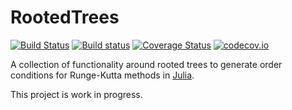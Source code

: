 # RootedTrees

[![Build Status](https://travis-ci.com/ranocha/RootedTrees.jl.svg?branch=master)](https://travis-ci.com/ranocha/RootedTrees.jl)
[![Build status](https://ci.appveyor.com/api/projects/status/o9w0cl0mokfpnj0d?svg=true)](https://ci.appveyor.com/project/ranocha/RootedTrees-jl)
[![Coverage Status](https://coveralls.io/repos/github/ranocha/RootedTrees.jl/badge.svg?branch=master)](https://coveralls.io/github/ranocha/RootedTrees.jl?branch=master)
[![codecov.io](http://codecov.io/github/ranocha/RootedTrees.jl/coverage.svg?branch=master)](http://codecov.io/github/ranocha/RootedTrees.jl?branch=master)

A collection of functionality around rooted trees to generate order conditions
for Runge-Kutta methods in [Julia](https://julialang.org/).

This project is work in progress.
